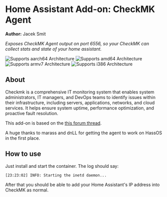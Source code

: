 # Home Assistant Add-on: CheckMK Agent

**Author:** Jacek Smit

_Exposes CheckMK Agent output on port 6556, so your CheckMK can collect stats and state of your home assistant._



![Supports aarch64 Architecture][aarch64-shield]
![Supports amd64 Architecture][amd64-shield]
![Supports armv7 Architecture][armv7-shield]
![Supports i386 Architecture][i386-shield]

## About

Checkmk is a comprehensive IT monitoring system that enables system administrators, IT managers, and DevOps teams to identify issues within their infrastructure, including servers, applications, networks, and cloud services. It helps ensure system uptime, performance optimization, and proactive fault resolution.

This add-on is based on the [this forum thread](https://forum.checkmk.com/t/checkmk-agent-on-alpine-linux/21892).

A huge thanks to marass and dnLL for getting the agent to work on HassOS in the first place.

## How to use

Just install and start the container. 
The log should say:
```
[23:23:02] INFO: Starting the inetd daemon...
```

After that you should be able to add your Home Assistant's IP address into CheckMK as normal.

[aarch64-shield]: https://img.shields.io/badge/aarch64-yes-green.svg
[amd64-shield]: https://img.shields.io/badge/amd64-yes-green.svg
[armv7-shield]: https://img.shields.io/badge/armv7-yes-green.svg
[i386-shield]: https://img.shields.io/badge/i386-yes-green.svg
